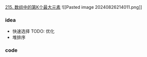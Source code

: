 [215. 数组中的第K个最大元素](https://leetcode.cn/problems/kth-largest-element-in-an-array/)
![[Pasted image 20240826214011.png]]

### idea
- 快速选择 TODO: 优化
- 堆排序

### code

